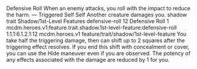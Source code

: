 <ability>
  <name>Defensive Roll</name>
  <flavor>When an enemy attacks, you roll with the impact to reduce the harm.</flavor>
  <keywords>
    <keyword>—</keyword>
  </keywords>
  <type>Triggered</type>
  <distance>Self</distance>
  <target>Self</target>
  <trigger>Another creature damages you.</trigger>
  <metadata>
    <class>shadow</class>
    <feature_type>trait</feature_type>
    <file_dpath>Shadow/1st-Level Features</file_dpath>
    <item_id>defensive-roll</item_id>
    <item_index>12</item_index>
    <item_name>Defensive Roll</item_name>
    <level>1</level>
    <scc>mcdm.heroes.v1:feature.trait.shadow.1st-level-feature:defensive-roll</scc>
    <scdc>1.1.1:6.1.2.1:12</scdc>
    <source>mcdm.heroes.v1</source>
    <type>feature/trait/shadow/1st-level-feature</type>
  </metadata>
  <effects>
    <effect type="mundane">You take half the triggering damage, then can shift up to 2 squares after the triggering effect resolves. If you end this shift with concealment or cover, you can use the Hide maneuver even if you are observed.</effect>
    <effect type="mundane" cost="Spend 1 Insight">The potency of any effects associated with the damage are reduced by 1 for you.</effect>
  </effects>
</ability>
